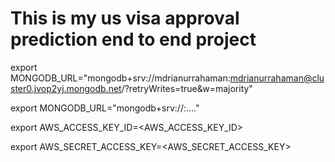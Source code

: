 # This is my us visa approval prediction end to end project
export MONGODB_URL="mongodb+srv://mdrianurrahaman:mdrianurrahaman@cluster0.jvop2yj.mongodb.net/?retryWrites=true&w=majority"





export MONGODB_URL="mongodb+srv://<username>:<password>...."

export AWS_ACCESS_KEY_ID=<AWS_ACCESS_KEY_ID>

export AWS_SECRET_ACCESS_KEY=<AWS_SECRET_ACCESS_KEY>